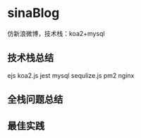 # sinaBlog
仿新浪微博，技术栈：koa2+mysql

## 技术栈总结
ejs
koa2.js
jest
mysql
sequlize.js
pm2
nginx
## 全栈问题总结


## 最佳实践

